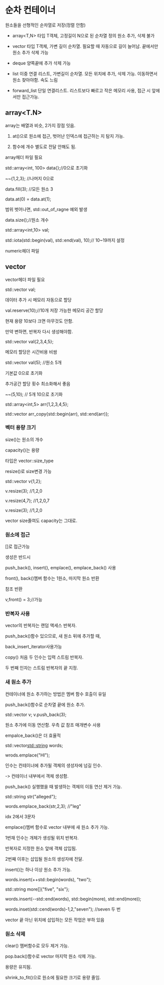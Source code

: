 # 순차 컨테이너

원소들을 선형적인 순차열로 저장(정렬 안함)

- array<T,N> 타입 T객체, 고정길이 N으로 된 순차열 정의 원소 추가, 삭제 불가

- vector<T> 타입 T객체, 가변 길이 순차열. 필요할 때 자동으로 길이 늘어남. 끝에서만 원소 추가 삭제 가능

- deque<T> 양쪽끝에 추가 삭제 가능

- list <T> 이중 연결 리스트, 가변길이 순차열. 모든 위치에 추가, 삭제 가능. 이동하면서 원소 찾아야함. 속도 느림

- forward_list<T> 단일 연결리스트. 리스트보다 빠르고 작은 메모리 사용, 접근 시 앞에서만 접근가능.

## array<T.N>

array는 배열과 비슷, 2가지 장점 잇음.

1. at()으로 원소에 접근, 벗어난 인덱스에 접근하는 지 탐지 가능.

2. 함수에 개수 별도로 전달 안해도 됨.



array헤더 파일 필요

std::array<int, 100> data{};//0으로 초기화

~~{1,2,3}; //나머지 0으로

data.fill(3); //모든 원소 3



data.at(0) = data.at(1);

범위 벗어나면, std::out_of_ragne 예외 발생

data.size();//원소 개수


std::array<int,10> val;

std::iota(std::begin(val), std::end(val), 10);// 10~19까지 설정

numeric헤더 파일

## vector<T>

vector헤더 파일 필요

std::vector<int> val;

데이터 추가 시 메모리 자동으로 할당

val.reserve(10);//10개 저장 가능한 메모리 공간 할당

현재 용량 10보다 크면 아무것도 안함.

만약 변하면, 반복자 다시 생성해야함.

std::vector<int> val{2,3,4,5};

메모리 할당은 시간비용 비쌈

std::vector<int> val(5); //원소 5개

기본값 0으로 초기화

추가공간 할당 횟수 최소화해서 좋음

~~(5,10); // 5개 10으로 초기화



std::array<int,5> arr{1,2,3,4,5};

std::vector<int> arr_copy{std::begin(arr), std::end(arr)};



### 벡터 용량 크기

size()는 원소의 개수

capacity()는 용량

타입은 vector<T>::size_type



resize()로 size변경 가능

std::vector<int> v{1,2};

v.resize(3); //1,2,0

v.resize(4,7); //1,2,0,7

v.resize(3); //1,2,0

vector size줄여도 capacity는 그대로.



### 원소에 접근

[]로 접근가능

생성은 반드시 

push_back(), insert(), emplace(), emplace_back() 사용



front(), back()멤버 함수는 1원소, 마지막 원소 반환

참조 반환

v,front() = 3;//가능

### 반복자 사용

vector의 반복자는 랜덤 액세스 반복자.

push_back()함수 있으므로, 새 원소 뒤에 추가할 때,

back_insert_iterator사용가능

copy() 처음 두 인수는 입력 스트림 반복자.

두 번째 인자는 스트림 반복자의 끝 지정.



### 새 원소 추가

컨테이너에 원소 추가하는 방법은 멤버 함수 호출이 유일


push_back()함수로 순차열 끝에 원소 추가.

std::vector<int> v;
v.push_back(3);

원소 추가에 이동 연산함. 우측 값 참조 매개변수 사용



empalce_back()은 더 효율적


std::vector<std::string> words;

wrods.emplace("HI");

인수는 컨테이너에 추가될 객체의 생성자에 넘길 인수.

-> 컨테이너 내부에서 객체 생성함.

push_back() 실행했을 때 발생하는 객체의 이동 연산 제거 가능.



std::string str{"alleged"};

words.emplace_back(str,2,3); //"leg"

idx 2에서 3문자



emplace()멤버 함수로 vector 내부에 새 원소 추가 가능.

1번재 인수는 개체가 생성될 위치 반복자.

반복자로 지정한 원소 앞에 객체 삽입됨.

2번째 이후는 삽입될 원소의 생성자에 전달.



insert()는 하나 이상 원소 추가 가능.

words.insert(++std::begin(words), "two");

std::string more[]{"five", "six"};

words.insert(--std::end(words), std::begin(more), std::end(more));

words.inset(std::cend(words)-1,2,"seven"); //seven 두 번


vector 끝 아닌 위치에 삽입하는 모든 작업은 부하 있음


### 원소 삭제

clear() 멤버함수로 모두 제거 가능.

pop.back()함수로 vector 마지막 원소 삭제 가능.

용량은 유지됨.

shrink_to_fit()으로 원소에 필요한 크기로 용량 줄임.

